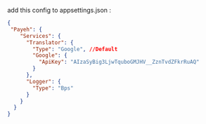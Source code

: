 add this config to appsettings.json : 
``` Json
{
 "Payeh": {
    "Services": {
      "Translator": {
        "Type": "Google", //Default
        "Google": {
          "ApiKey": "AIzaSyBig3LjwTquboGMJHV__ZznTvdZFkrRuAQ"
        }
      },
      "Logger": {
        "Type": "Bps"
      }
    }
  }
}

```
